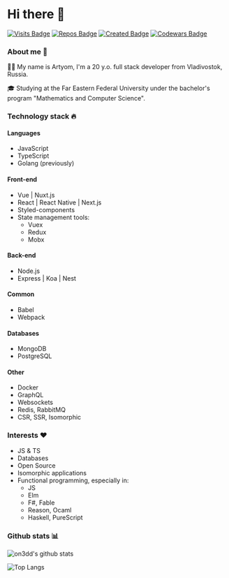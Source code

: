 # Hi there 👋
[![Visits Badge](https://badges.pufler.dev/visits/on3dd/on3dd)](https://badges.pufler.dev)
[![Repos Badge](https://badges.pufler.dev/repos/on3dd)](https://badges.pufler.dev)
[![Created Badge](https://badges.pufler.dev/created/on3dd/on3dd)](https://badges.pufler.dev)
[![Codewars Badge](https://www.codewars.com/users/on3dd/badges/micro)](https://www.codewars.com/users/on3dd)

### About me 🤡
👨‍💻 My name is Artyom, I'm a 20 y.o. full stack developer from Vladivostok, Russia. 

🎓 Studying at the Far Eastern Federal University under the bachelor's program "Mathematics and Computer Science".

### Technology stack 🔥
#### Languages
- JavaScript
- TypeScript
- Golang (previously)

#### Front-end
- Vue | Nuxt.js
- React | React Native | Next.js
- Styled-components
- State management tools:
  - Vuex
  - Redux
  - Mobx
#### Back-end
- Node.js
- Express | Koa | Nest

#### Common
- Babel
- Webpack

#### Databases
- MongoDB
- PostgreSQL

#### Other
- Docker
- GraphQL
- Websockets
- Redis, RabbitMQ
- CSR, SSR, Isomorphic

### Interests ❤️
- JS & TS
- Databases
- Open Source
- Isomorphic applications
- Functional programming, especially in:
  - JS
  - Elm
  - F#, Fable
  - Reason, Ocaml
  - Haskell, PureScript

### Github stats 📊
![on3dd's github stats](https://github-readme-stats.vercel.app/api?username=on3dd&count_private=true)

![Top Langs](https://github-readme-stats.vercel.app/api/top-langs/?username=on3dd&layout=compact)
